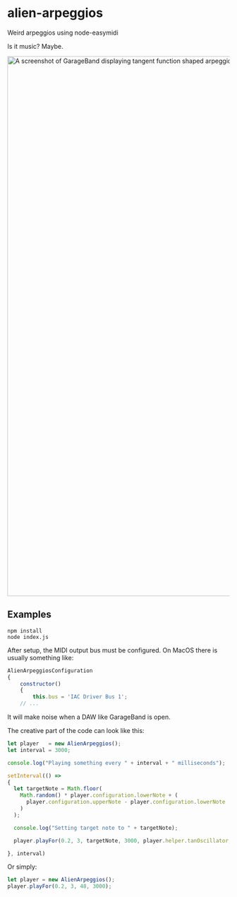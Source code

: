 # alien-arpeggios
Weird arpeggios using node-easymidi

Is it music? Maybe.

<img width="1222" alt="A screenshot of GarageBand displaying tangent function shaped arpeggios" src="https://user-images.githubusercontent.com/8566859/210564838-94a3dc79-0538-4cb9-a515-a8a08e9e65e6.png">

## Examples
```
npm install
node index.js
```

After setup, the MIDI output bus must be configured. On MacOS there is usually something like:
```javascript
AlienArpeggiosConfiguration
{
    constructor()
    {
        this.bus = 'IAC Driver Bus 1';
    // ...
```
It will make noise when a DAW like GarageBand is open.

The creative part of the code can look like this:
```javascript
let player   = new AlienArpeggios();
let interval = 3000;

console.log("Playing something every " + interval + " milliseconds");

setInterval(() =>
{
  let targetNote = Math.floor(
    Math.random() * player.configuration.lowerNote + (
      player.configuration.upperNote - player.configuration.lowerNote
    )
  );

  console.log("Setting target note to " + targetNote);

  player.playFor(0.2, 3, targetNote, 3000, player.helper.tanOscillator, player.simpleArpeggios);

}, interval)
```

Or simply:
```javascript
let player = new AlienArpeggios();
player.playFor(0.2, 3, 48, 3000);
```